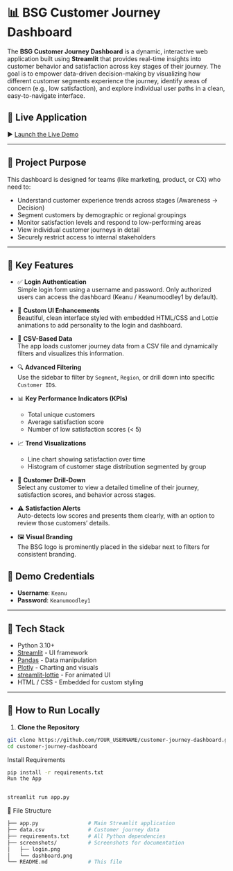 # 📊 BSG Customer Journey Dashboard

The **BSG Customer Journey Dashboard** is a dynamic, interactive web application built using **Streamlit** that provides real-time insights into customer behavior and satisfaction across key stages of their journey. The goal is to empower data-driven decision-making by visualizing how different customer segments experience the journey, identify areas of concern (e.g., low satisfaction), and explore individual user paths in a clean, easy-to-navigate interface.

## 🚀 Live Application

▶️ [Launch the Live Demo](https://customer-journey-dashboard-2jinuxotxvv5r2bxcy8kas.streamlit.app/)

---

## 🎯 Project Purpose

This dashboard is designed for teams (like marketing, product, or CX) who need to:

- Understand customer experience trends across stages (Awareness → Decision)
- Segment customers by demographic or regional groupings
- Monitor satisfaction levels and respond to low-performing areas
- View individual customer journeys in detail
- Securely restrict access to internal stakeholders

---

## 🔐 Key Features

- ✅ **Login Authentication**  
  Simple login form using a username and password. Only authorized users can access the dashboard (Keanu / Keanumoodley1 by default).

- 🎨 **Custom UI Enhancements**  
  Beautiful, clean interface styled with embedded HTML/CSS and Lottie animations to add personality to the login and dashboard.

- 📁 **CSV-Based Data**  
  The app loads customer journey data from a CSV file and dynamically filters and visualizes this information.

- 🔍 **Advanced Filtering**  
  Use the sidebar to filter by `Segment`, `Region`, or drill down into specific `Customer ID`s.

- 📊 **Key Performance Indicators (KPIs)**  
  - Total unique customers  
  - Average satisfaction score  
  - Number of low satisfaction scores (< 5)

- 📈 **Trend Visualizations**  
  - Line chart showing satisfaction over time  
  - Histogram of customer stage distribution segmented by group

- 🧭 **Customer Drill-Down**  
  Select any customer to view a detailed timeline of their journey, satisfaction scores, and behavior across stages.

- ⚠️ **Satisfaction Alerts**  
  Auto-detects low scores and presents them clearly, with an option to review those customers’ details.

- 🖼️ **Visual Branding**  
  The BSG logo is prominently placed in the sidebar next to filters for consistent branding.


## 🧪 Demo Credentials

- **Username**: `Keanu`  
- **Password**: `Keanumoodley1`

---

## 🧰 Tech Stack

- Python 3.10+
- [Streamlit](https://streamlit.io/) - UI framework
- [Pandas](https://pandas.pydata.org/) - Data manipulation
- [Plotly](https://plotly.com/python/) - Charting and visuals
- [streamlit-lottie](https://github.com/andfanilo/streamlit-lottie) - For animated UI
- HTML / CSS - Embedded for custom styling

---

## 📂 How to Run Locally

1. **Clone the Repository**

```bash
git clone https://github.com/YOUR_USERNAME/customer-journey-dashboard.git
cd customer-journey-dashboard

```
Install Requirements

```bash
pip install -r requirements.txt
Run the App
```

```bash

streamlit run app.py

```

🧱 File Structure
```bash
├── app.py                # Main Streamlit application
├── data.csv              # Customer journey data
├── requirements.txt      # All Python dependencies
├── screenshots/          # Screenshots for documentation
│   ├── login.png
│   └── dashboard.png
└── README.md             # This file

